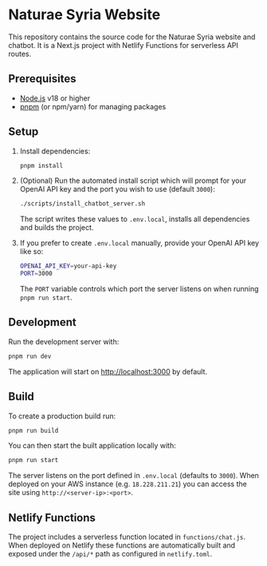 # Naturae Syria Website

This repository contains the source code for the Naturae Syria website and chatbot. It is a Next.js project with Netlify Functions for serverless API routes.

## Prerequisites

- [Node.js](https://nodejs.org/) v18 or higher
- [pnpm](https://pnpm.io/) (or npm/yarn) for managing packages

## Setup

1. Install dependencies:

   ```bash
   pnpm install
   ```

2. (Optional) Run the automated install script which will prompt for your OpenAI API key and the port you wish to use (default `3000`):

   ```bash
   ./scripts/install_chatbot_server.sh
   ```

   The script writes these values to `.env.local`, installs all dependencies and builds the project.

3. If you prefer to create `.env.local` manually, provide your OpenAI API key like so:

   ```bash
   OPENAI_API_KEY=your-api-key
   PORT=3000
   ```

   The `PORT` variable controls which port the server listens on when running `pnpm run start`.

## Development

Run the development server with:

```bash
pnpm run dev
```

The application will start on [http://localhost:3000](http://localhost:3000) by default.

## Build

To create a production build run:

```bash
pnpm run build
```

You can then start the built application locally with:

```bash
pnpm run start
```

The server listens on the port defined in `.env.local` (defaults to `3000`).
When deployed on your AWS instance (e.g. `18.228.211.21`) you can access the
site using `http://<server-ip>:<port>`.

## Netlify Functions

The project includes a serverless function located in `functions/chat.js`. When deployed on Netlify these functions are automatically built and exposed under the `/api/*` path as configured in `netlify.toml`.

